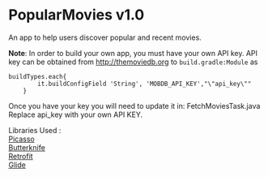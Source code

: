 # PopularMovies v1.0

An app to help users discover popular and recent movies.

<b>Note</b>: In order to build your own app, you must have your own API key. API key can be obtained from http://themoviedb.org to ```build.gradle:Module``` as 
```
buildTypes.each{
        it.buildConfigField 'String', 'MOBDB_API_KEY',"\"api_key\""
    }
```
Once you have your key you will need to update it in: FetchMoviesTask.java
Replace api_key with your own API KEY.<br />

Libraries Used : <br />
[Picasso](https://github.com/square/picasso)<br />
[Butterknife](https://github.com/JakeWharton/butterknife)<br />
[Retrofit](https://github.com/square/retrofit)<br />
[Glide](https://github.com/bumptech/glide)
